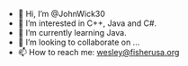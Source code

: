 - 👋 Hi, I’m @JohnWick30
- 👀 I’m interested in C++, Java and C#.
- 🌱 I’m currently learning Java.
- 💞️ I’m looking to collaborate on ...
- 📫 How to reach me: wesley@fisherusa.org

<!---
JohnWick30/JohnWick30 is a ✨ special ✨ repository because its `README.md` (this file) appears on your GitHub profile.
You can click the Preview link to take a look at your changes.
--->
